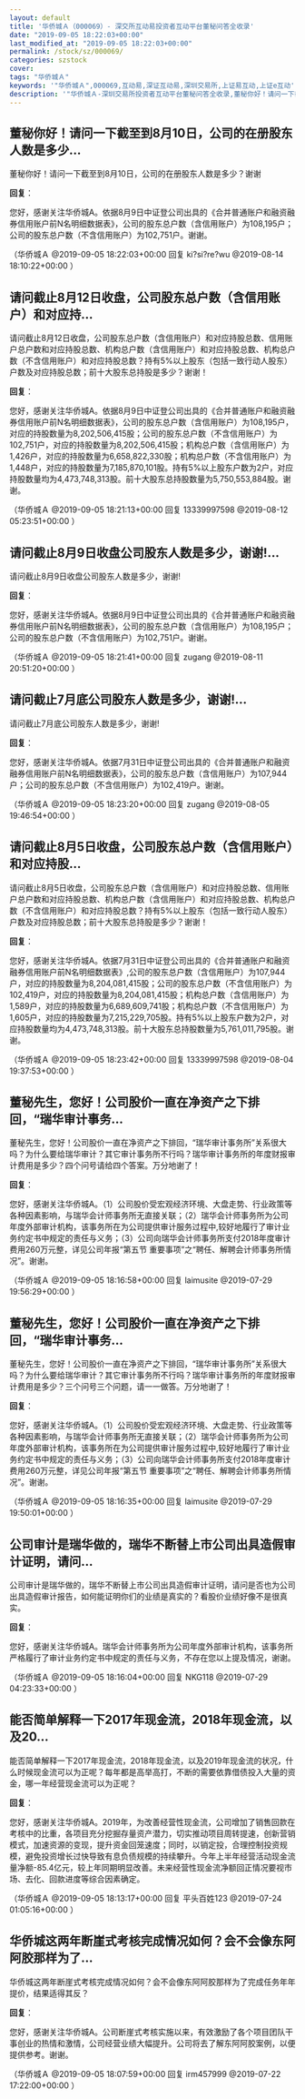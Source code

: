 ```yaml
---
layout: default
title: '华侨城Ａ（000069）- 深交所互动易投资者互动平台董秘问答全收录'
date: "2019-09-05 18:22:03+00:00"
last_modified_at: "2019-09-05 18:22:03+00:00"
permalink: /stock/sz/000069/
categories: szstock
cover: 
tags: "华侨城Ａ"
keywords: '"华侨城Ａ",000069,互动易,深证互动易,深圳交易所,上证易互动,上证e互动'
description: '"华侨城Ａ-深圳交易所投资者互动平台董秘问答全收录,董秘你好！请问一下截至到8月10日，公司的在册股东人数是多少？谢谢"'
---
```


## 董秘你好！请问一下截至到8月10日，公司的在册股东人数是多少...

董秘你好！请问一下截至到8月10日，公司的在册股东人数是多少？谢谢

**回复**：

您好，感谢关注华侨城A。依据8月9日中证登公司出具的《合并普通账户和融资融券信用账户前N名明细数据表》，公司的股东总户数（含信用账户）为108,195户；公司的股东总户数（不含信用账户）为102,751户。谢谢。 

（华侨城Ａ  @2019-09-05 18:22:03+00:00 回复 ki?si?re?wu  @2019-08-14 18:10:22+00:00 ）

## 请问截止8月12日收盘，公司股东总户数（含信用账户）和对应持...

请问截止8月12日收盘，公司股东总户数（含信用账户）和对应持股总数、信用账户总户数和对应持股总数、机构总户数（含信用账户）和对应持股总数、机构总户数（不含信用账户）和对应持股总数？持有5%以上股东（包括一致行动人股东）户数及对应持股总数；前十大股东总持股是多少？谢谢！

**回复**：

您好，感谢关注华侨城A。依据8月9日中证登公司出具的《合并普通账户和融资融券信用账户前N名明细数据表》，公司的股东总户数（含信用账户）为108,195户，对应的持股数量为8,202,506,415股；公司的股东总户数（不含信用账户）为102,751户，对应的持股数量为8,202,506,415股；机构总户数（含信用账户）为1,426户，对应的持股数量为6,658,822,330股；机构总户数（不含信用账户）为1,448户，对应的持股数量为7,185,870,101股。持有5%以上股东户数为2户，对应持股数量均为4,473,748,313股。前十大股东总持股数量为5,750,553,884股。谢谢。 

（华侨城Ａ  @2019-09-05 18:21:13+00:00 回复 13339997598  @2019-08-12 05:23:51+00:00 ）

## 请问截止8月9日收盘公司股东人数是多少，谢谢!...

请问截止8月9日收盘公司股东人数是多少，谢谢!

**回复**：

您好，感谢关注华侨城A。依据8月9日中证登公司出具的《合并普通账户和融资融券信用账户前N名明细数据表》，公司的股东总户数（含信用账户）为108,195户；公司的股东总户数（不含信用账户）为102,751户。谢谢。 

（华侨城Ａ  @2019-09-05 18:21:41+00:00 回复 zugang  @2019-08-11 20:51:20+00:00 ）

## 请问截止7月底公司股东人数是多少，谢谢!...

请问截止7月底公司股东人数是多少，谢谢!

**回复**：

您好，感谢关注华侨城A。依据7月31日中证登公司出具的《合并普通账户和融资融券信用账户前N名明细数据表》，公司的股东总户数（含信用账户）为107,944户；公司的股东总户数（不含信用账户）为102,419户。谢谢。 

（华侨城Ａ  @2019-09-05 18:23:20+00:00 回复 zugang  @2019-08-05 19:46:54+00:00 ）

## 请问截止8月5日收盘，公司股东总户数（含信用账户）和对应持股...

请问截止8月5日收盘，公司股东总户数（含信用账户）和对应持股总数、信用账户总户数和对应持股总数、机构总户数（含信用账户）和对应持股总数、机构总户数（不含信用账户）和对应持股总数？持有5%以上股东（包括一致行动人股东）户数及对应持股总数；前十大股东总持股是多少？谢谢！

**回复**：

您好，感谢关注华侨城A。依据7月31日中证登公司出具的《合并普通账户和融资融券信用账户前N名明细数据表》,公司的股东总户数（含信用账户）为107,944户，对应的持股数量为8,204,081,415股；公司的股东总户数（不含信用账户）为102,419户，对应的持股数量为8,204,081,415股；机构总户数（含信用账户）为1,589户，对应的持股数量为6,689,609,741股；机构总户数（不含信用账户）为1,605户，对应的持股数量为7,215,229,705股。持有5%以上股东户数为2户，对应持股数量均为4,473,748,313股。前十大股东总持股数量为5,761,011,795股。谢谢。 

（华侨城Ａ  @2019-09-05 18:23:42+00:00 回复 13339997598  @2019-08-04 19:37:53+00:00 ）

## 董秘先生，您好！公司股价一直在净资产之下排回，“瑞华审计事务...

董秘先生，您好！公司股价一直在净资产之下排回，“瑞华审计事务所”关系很大吗？为什么要给瑞华审计？其它审计事务所不行吗？瑞华审计事务所的年度财报审计费用是多少？四个问号请给四个答案。万分地谢了！

**回复**：

您好，感谢关注华侨城A。（1）公司股价受宏观经济环境、大盘走势、行业政策等各种因素影响，与瑞华会计师事务所无直接关联；（2）瑞华会计师事务所为公司年度外部审计机构，该事务所在为公司提供审计服务过程中,较好地履行了审计业务约定书中规定的责任与义务；（3）公司向瑞华会计师事务所支付2018年度审计费用260万元整，详见公司年报“第五节 重要事项”之“聘任、解聘会计师事务所情况”。谢谢。 

（华侨城Ａ  @2019-09-05 18:16:58+00:00 回复 laimusite  @2019-07-29 19:56:29+00:00 ）

## 董秘先生，您好！公司股价一直在净资产之下排回，“瑞华审计事务...

董秘先生，您好！公司股价一直在净资产之下排回，“瑞华审计事务所”关系很大吗？为什么要给瑞华审计？其它审计事务所不行吗？瑞华审计事务所的年度财报审计费用是多少？三个问号三个问题，请一一做答。万分地谢了！

**回复**：

您好，感谢关注华侨城A。（1）公司股价受宏观经济环境、大盘走势、行业政策等各种因素影响，与瑞华会计师事务所无直接关联；（2）瑞华会计师事务所为公司年度外部审计机构，该事务所在为公司提供审计服务过程中,较好地履行了审计业务约定书中规定的责任与义务；（3）公司向瑞华会计师事务所支付2018年度审计费用260万元整，详见公司年报“第五节 重要事项”之“聘任、解聘会计师事务所情况”。谢谢。 

（华侨城Ａ  @2019-09-05 18:16:35+00:00 回复 laimusite  @2019-07-29 19:50:01+00:00 ）

## 公司审计是瑞华做的，瑞华不断替上市公司出具造假审计证明，请问...

公司审计是瑞华做的，瑞华不断替上市公司出具造假审计证明，请问是否也为公司出具造假审计报告，如何能证明你们的业绩是真实的？看股价业绩好像不是很真实。

**回复**：

您好，感谢关注华侨城A。瑞华会计师事务所为公司年度外部审计机构，该事务所严格履行了审计业务约定书中规定的责任与义务，不存在您以上提及情况，谢谢。 

（华侨城Ａ  @2019-09-05 18:16:04+00:00 回复 NKG118  @2019-07-29 04:23:33+00:00 ）

## 能否简单解释一下2017年现金流，2018年现金流，以及20...

能否简单解释一下2017年现金流，2018年现金流，以及2019年现金流的状况，什么时候现金流可以为正呢？每年都是高举高打，不断的需要依靠借债投入大量的资金，哪一年经营现金流可以为正呢？

**回复**：

您好，感谢关注华侨城A。2019年，为改善经营性现金流，公司增加了销售回款在考核中的比重，各项目充分挖掘存量资产潜力，切实推动项目周转提速，创新营销模式，加速资源的变现，提升资金回笼速度；同时，以销定投，合理控制投资规模，避免投资增长过快导致有息负债规模的持续攀升。今年上半年经营活动现金流量净额-85.4亿元，较上年同期明显改善。未来经营性现金流净额回正情况要视市场、去化、回款进度等综合因素确定。 

（华侨城Ａ  @2019-09-05 18:13:17+00:00 回复 平头百姓123  @2019-07-24 01:05:16+00:00 ）

## 华侨城这两年断崖式考核完成情况如何？会不会像东阿阿胶那样为了...

华侨城这两年断崖式考核完成情况如何？会不会像东阿阿胶那样为了完成任务年年提价，结果适得其反？

**回复**：

您好，感谢关注华侨城A。公司断崖式考核实施以来，有效激励了各个项目团队干事创业的热情和激情，公司经营业绩大幅提升。公司将去了解东阿阿胶案例，以便提供参考。谢谢。 

（华侨城Ａ  @2019-09-05 18:07:59+00:00 回复 irm457999  @2019-07-22 17:22:00+00:00 ）

